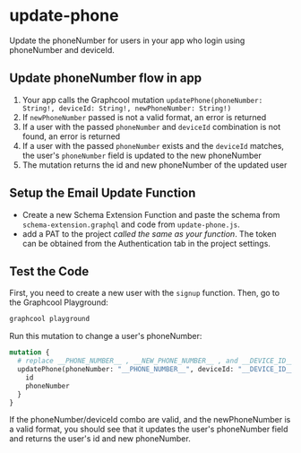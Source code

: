 # update-phone

Update the phoneNumber for users in your app who login using phoneNumber and deviceId.

## Update phoneNumber flow in app

1. Your app calls the Graphcool mutation `updatePhone(phoneNumber: String!, deviceId: String!, newPhoneNumber: String!)`
2. If `newPhoneNumber` passed is not a valid format, an error is returned
3. If a user with the passed `phoneNumber` and `deviceId` combination is not found, an error is returned
4. If a user with the passed `phoneNumber` exists and the `deviceId` matches, the user's `phoneNumber` field is updated to the new phoneNumber
5. The mutation returns the id and new phoneNumber of the updated user

## Setup the Email Update Function

* Create a new Schema Extension Function and paste the schema from `schema-extension.graphql` and code from `update-phone.js`.
* add a PAT to the project *called the same as your function*. The token can be obtained from the Authentication tab in the project settings.

## Test the Code

First, you need to create a new user with the `signup` function. Then, go to the Graphcool Playground:

```sh
graphcool playground
```

Run this mutation to change a user's phoneNumber:

```graphql
mutation {
  # replace __PHONE_NUMBER__ , __NEW_PHONE_NUMBER__ , and __DEVICE_ID__
  updatePhone(phoneNumber: "__PHONE_NUMBER__", deviceId: "__DEVICE_ID__", newPhoneNumber: "__NEW_PHONE_NUMBER__") {
    id
    phoneNumber
  }
}
```

If the phoneNumber/deviceId combo are valid, and the newPhoneNumber is a valid format, you should see that it updates the user's phoneNumber field and returns the user's id and new phoneNumber.

